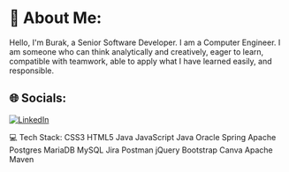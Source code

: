 # 💫 About Me:
Hello, I'm Burak, a Senior Software Developer.
I am a Computer Engineer. I am someone who can think analytically and creatively, eager to learn, compatible with teamwork, able to apply what I have learned easily, and responsible.

## 🌐 Socials:
[![LinkedIn](https://img.shields.io/badge/LinkedIn-%230077B5.svg?logo=linkedin&logoColor=white)](https://www.linkedin.com/in/burak-benli-41298455/) 



💻 Tech Stack:
CSS3 HTML5 Java JavaScript Java Oracle Spring Apache Postgres MariaDB MySQL Jira Postman jQuery Bootstrap Canva Apache Maven
